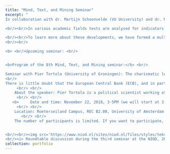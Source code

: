 ```yaml
---
title: "Mind, Text, and Mining Seminar"
excerpt: "
In collaboration with dr. Martijn Schoonvelde (VU University) and dr. Mark Dechesne (Leiden University) I am organizing a frequently recurring seminar on the quantitative analysis of large text corpora. 

<br/><br/>In various academic fields texts are analysed for indicators of speaker personality, or speaker emotions like disgust, anger, and happiness: concepts which have been shown to drive political behaviour or to represent opinions, attitudes or emotionality in relation to certain topics. Quantitative analysis or ‘mining’ of these psychological constructs in the study of historical, social, and political phenomena is burgeoning.

<br/><br/>To learn more about these developments, we have formed a multidisciplinary group of interested and active researchers in the Netherlands by means of a regularly occurring seminar in which best practices in applied work, new methodologies, and substantive new findings are exchanged and discussed. We aim for a group of committed members who intend to participate on a regular basis.
<br/><br/>

<b> <br/>Upcoming seminar: <br/>


<b>Program of the 8th Mind, Text, and Mining seminar:</b> <br/>

Seminar with Pier Tortola (University of Groningen): The charismatic leadership of the ECB presidency: A language-based analysis
<br/>
There is little doubt that the European Central Bank (ECB), and in particular its presidency, has taken the lead in tackling the euro crisis. But can this leadership be also characterised as charismatic? This article answers the question by focusing on language – a key component as well as a reliable indicator of charisma. By means of a software-assisted content analysis of the entire corpus of ECB presidential speeches, it is found that the crisis has indeed led to the emergence of the Bank’s presidency as a charismatic euro leader. This in turn confirms the recent politicisation of the ECB, but at the same time might be seen as mitigating the problems related to the Bank’s democratic deficit, to the extent that charisma can be seen, from a Weberian standpoint, as an alternative source of political legitimacy.
     <br/> <br/>
    About the speaker: Pier Tortola is a political scientist working at the University of Groningen, where he is Assistant Professor in the department of European Languages and Cultures.
     <br/> <br/>
   <b>     Date and time: November 22, 2018, 3-5PM (we will start at 3 PM sharp!)
     <br/> <br/>
    Location: Roeterseiland Campus, REC B2.08, University of Amsterdam (Roetersstraat, 1018 WD Amsterdam) </b>
       <br/> <br/>
    The number of participants is limited. If you want to participate, please send an email to Martijn Schoonvelde (mschoonvelde - at- gmail.com). Please feel free to forward this e-mail to your colleagues. 


<br/><br/><img src='https://www.niod.nl/sites/niod.nl/files/styles/tekstkolomcustom_user_desktop_1x/public/mtm_0.jpg?itok=GFwc1reU&timestamp=1538571545:small'>
<br/><i> Roundtable discussion during the third seminar at the NIOD, 2017 </i>"
collection: portfolio
---
```


